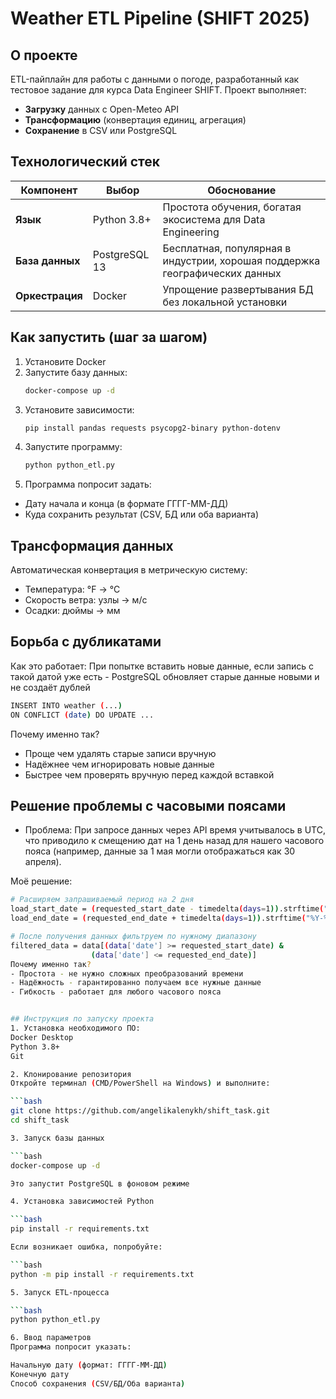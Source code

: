 # Weather ETL Pipeline (SHIFT 2025)
## О проекте

ETL-пайплайн для работы с данными о погоде, разработанный как тестовое задание для курса Data Engineer SHIFT. Проект выполняет:

- **Загрузку** данных с Open-Meteo API
- **Трансформацию** (конвертация единиц, агрегация)
- **Сохранение** в CSV или PostgreSQL


## Технологический стек

| Компонент       | Выбор                          | Обоснование                                                                 |
|-----------------|--------------------------------|-----------------------------------------------------------------------------|
| **Язык**       | Python 3.8+                   | Простота обучения, богатая экосистема для Data Engineering                  |
| **База данных**| PostgreSQL 13                 | Бесплатная, популярная в индустрии, хорошая поддержка географических данных|
| **Оркестрация**| Docker                        | Упрощение развертывания БД без локальной установки                          |


## Как запустить (шаг за шагом)
1. Установите Docker
2. Запустите базу данных:
   ```bash
   docker-compose up -d
3. Установите зависимости:
   ```bash
   pip install pandas requests psycopg2-binary python-dotenv
4. Запустите программу:
   ```bash
   python python_etl.py
5. Программа попросит задать:
- Дату начала и конца (в формате ГГГГ-ММ-ДД)
- Куда сохранить результат (CSV, БД или оба варианта)


## Трансформация данных
Автоматическая конвертация в метрическую систему:

- Температура: °F → °C
- Скорость ветра: узлы → м/с
- Осадки: дюймы → мм


## Борьба с дубликатами
Как это работает:
При попытке вставить новые данные, если запись с такой датой уже есть - PostgreSQL обновляет старые данные новыми и не создаёт дублей

   ```bash
   INSERT INTO weather (...)
   ON CONFLICT (date) DO UPDATE ...
   ```
Почему именно так?
- Проще чем удалять старые записи вручную
- Надёжнее чем игнорировать новые данные
- Быстрее чем проверять вручную перед каждой вставкой

## Решение проблемы с часовыми поясами
- Проблема: При запросе данных через API время учитывалось в UTC, что приводило к смещению дат на 1 день назад для нашего часового пояса (например, данные за 1 мая могли отображаться как 30 апреля).

Моё решение:

   ```bash
   # Расширяем запрашиваемый период на 2 дня
   load_start_date = (requested_start_date - timedelta(days=1)).strftime("%Y-%m-%d")
   load_end_date = (requested_end_date + timedelta(days=1)).strftime("%Y-%m-%d")
   
   # После получения данных фильтруем по нужному диапазону
   filtered_data = data[(data['date'] >= requested_start_date) & 
                     (data['date'] <= requested_end_date)]
Почему именно так?
- Простота - не нужно сложных преобразований времени
- Надёжность - гарантированно получаем все нужные данные
- Гибкость - работает для любого часового пояса


## Инструкция по запуску проекта
1. Установка необходимого ПО:
Docker Desktop
Python 3.8+
Git

2. Клонирование репозитория
Откройте терминал (CMD/PowerShell на Windows) и выполните:

   ```bash
   git clone https://github.com/angelikalenykh/shift_task.git
   cd shift_task
   
3. Запуск базы данных

   ```bash
   docker-compose up -d
   
Это запустит PostgreSQL в фоновом режиме

4. Установка зависимостей Python

   ```bash
   pip install -r requirements.txt
   
Если возникает ошибка, попробуйте:

   ```bash
   python -m pip install -r requirements.txt
   
5. Запуск ETL-процесса

   ```bash
   python python_etl.py
   
6. Ввод параметров
Программа попросит указать:

Начальную дату (формат: ГГГГ-ММ-ДД)
Конечную дату
Способ сохранения (CSV/БД/Оба варианта)